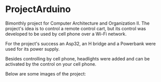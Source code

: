 # ProjectArduino
 

Bimonthly project for Computer Architecture and Organization II. The project's idea is to control a remote control cart, but its control was developed to be used by cell phone over a Wi-Fi network.

For the project's success an Asp32, an H bridge and a Powerbank were used for its power supply.

Besides controlling by cell phone, headlights were added and can be activated by the control on your cell phone.

Below are some images of the project:


